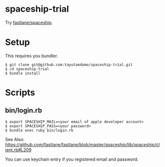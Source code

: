 # spaceship-trial
Try [fastlane/spaceship](https://github.com/fastlane/fastlane/tree/master/spaceship).


# Setup
This requires you bundler.

```
$ git clone git@github.com:tayutaedomo/spaceship-trial.git
$ cd spaceship-trial
$ bundle install
```


# Scripts
## bin/login.rb
```
$ export SPACESHIP_MAIL=<your email of apple developer account>
$ export SPACESHIP_PASS=<your password>
$ bundle exec ruby bin/login.rb
```

See Also: https://github.com/fastlane/fastlane/blob/master/spaceship/lib/spaceship/client.rb#L209

You can use keychain entry if you registered email and password.


